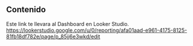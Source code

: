 ## Contenido

Este link te llevara al Dashboard en Looker Studio.
https://lookerstudio.google.com/u/0/reporting/afa01aad-e961-4175-8125-81fb18df782e/page/p_85jj6e3wkd/edit
